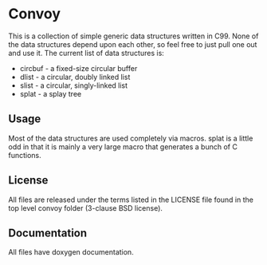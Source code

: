 # Convoy

This is a collection of simple generic data structures written in C99. None of
the data structures depend upon each other, so feel free to just pull one out
and use it. The current list of data structures is:

 * circbuf - a fixed-size circular buffer
 * dlist - a circular, doubly linked list
 * slist - a circular, singly-linked list
 * splat - a splay tree

## Usage

Most of the data structures are used completely via macros. splat is a little
odd in that it is mainly a very large macro that generates a bunch of C
functions.

## License

All files are released under the terms listed in the LICENSE file found in the
top level convoy folder (3-clause BSD license).

## Documentation

All files have doxygen documentation.
